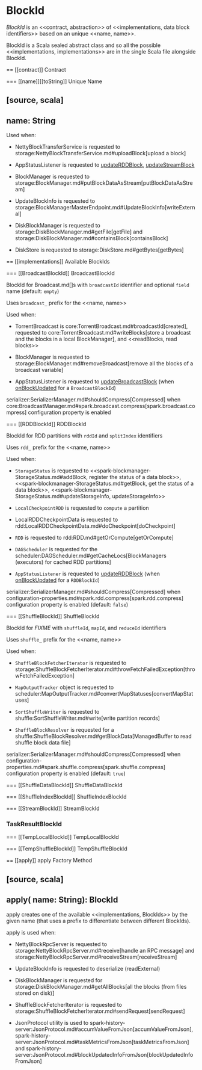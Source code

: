 # BlockId

*BlockId* is an <<contract, abstraction>> of <<implementations, data block identifiers>> based on an unique <<name, name>>.

BlockId is a Scala sealed abstract class and so all the possible <<implementations, implementations>> are in the single Scala file alongside BlockId.

== [[contract]] Contract

=== [[name]][[toString]] Unique Name

[source, scala]
----
name: String
----

Used when:

* NettyBlockTransferService is requested to storage:NettyBlockTransferService.md#uploadBlock[upload a block]

* AppStatusListener is requested to [updateRDDBlock](../AppStatusListener.md#updateRDDBlock), [updateStreamBlock](../AppStatusListener.md#updateStreamBlock)

* BlockManager is requested to storage:BlockManager.md#putBlockDataAsStream[putBlockDataAsStream]

* UpdateBlockInfo is requested to storage:BlockManagerMasterEndpoint.md#UpdateBlockInfo[writeExternal]

* DiskBlockManager is requested to storage:DiskBlockManager.md#getFile[getFile] and storage:DiskBlockManager.md#containsBlock[containsBlock]

* DiskStore is requested to storage:DiskStore.md#getBytes[getBytes]

== [[implementations]] Available BlockIds

=== [[BroadcastBlockId]] BroadcastBlockId

BlockId for Broadcast.md[]s with `broadcastId` identifier and optional `field` name (default: `empty`)

Uses `broadcast_` prefix for the <<name, name>>

Used when:

* TorrentBroadcast is core:TorrentBroadcast.md#broadcastId[created], requested to core:TorrentBroadcast.md#writeBlocks[store a broadcast and the blocks in a local BlockManager], and <<readBlocks, read blocks>>

* BlockManager is requested to storage:BlockManager.md#removeBroadcast[remove all the blocks of a broadcast variable]

* AppStatusListener is requested to [updateBroadcastBlock](../AppStatusListener.md#updateBroadcastBlock) (when [onBlockUpdated](../AppStatusListener.md#onBlockUpdated) for a `BroadcastBlockId`)

serializer:SerializerManager.md#shouldCompress[Compressed] when core:BroadcastManager.md#spark.broadcast.compress[spark.broadcast.compress] configuration property is enabled

=== [[RDDBlockId]] RDDBlockId

BlockId for RDD partitions with `rddId` and `splitIndex` identifiers

Uses `rdd_` prefix for the <<name, name>>

Used when:

* `StorageStatus` is requested to <<spark-blockmanager-StorageStatus.md#addBlock, register the status of a data block>>, <<spark-blockmanager-StorageStatus.md#getBlock, get the status of a data block>>, <<spark-blockmanager-StorageStatus.md#updateStorageInfo, updateStorageInfo>>

* `LocalCheckpointRDD` is requested to `compute` a partition

* LocalRDDCheckpointData is requested to rdd:LocalRDDCheckpointData.md#doCheckpoint[doCheckpoint]

* `RDD` is requested to rdd:RDD.md#getOrCompute[getOrCompute]

* `DAGScheduler` is requested for the scheduler:DAGScheduler.md#getCacheLocs[BlockManagers (executors) for cached RDD partitions]

* `AppStatusListener` is requested to [updateRDDBlock](../AppStatusListener.md#updateRDDBlock) (when [onBlockUpdated](../AppStatusListener.md#onBlockUpdated) for a `RDDBlockId`)

serializer:SerializerManager.md#shouldCompress[Compressed] when configuration-properties.md#spark.rdd.compress[spark.rdd.compress] configuration property is enabled (default: `false`)

=== [[ShuffleBlockId]] ShuffleBlockId

BlockId for _FIXME_ with `shuffleId`, `mapId`, and `reduceId` identifiers

Uses `shuffle_` prefix for the <<name, name>>

Used when:

* `ShuffleBlockFetcherIterator` is requested to storage:ShuffleBlockFetcherIterator.md#throwFetchFailedException[throwFetchFailedException]

* `MapOutputTracker` object is requested to scheduler:MapOutputTracker.md#convertMapStatuses[convertMapStatuses]

* `SortShuffleWriter` is requested to shuffle:SortShuffleWriter.md#write[write partition records]

* `ShuffleBlockResolver` is requested for a shuffle:ShuffleBlockResolver.md#getBlockData[ManagedBuffer to read shuffle block data file]

serializer:SerializerManager.md#shouldCompress[Compressed] when configuration-properties.md#spark.shuffle.compress[spark.shuffle.compress] configuration property is enabled (default: `true`)

=== [[ShuffleDataBlockId]] ShuffleDataBlockId

=== [[ShuffleIndexBlockId]] ShuffleIndexBlockId

=== [[StreamBlockId]] StreamBlockId

### <span id="TaskResultBlockId"> TaskResultBlockId

=== [[TempLocalBlockId]] TempLocalBlockId

=== [[TempShuffleBlockId]] TempShuffleBlockId

== [[apply]] apply Factory Method

[source, scala]
----
apply(
  name: String): BlockId
----

apply creates one of the available <<implementations, BlockIds>> by the given name (that uses a prefix to differentiate between different BlockIds).

apply is used when:

* NettyBlockRpcServer is requested to storage:NettyBlockRpcServer.md#receive[handle an RPC message] and storage:NettyBlockRpcServer.md#receiveStream[receiveStream]

* UpdateBlockInfo is requested to deserialize (readExternal)

* DiskBlockManager is requested for storage:DiskBlockManager.md#getAllBlocks[all the blocks (from files stored on disk)]

* ShuffleBlockFetcherIterator is requested to storage:ShuffleBlockFetcherIterator.md#sendRequest[sendRequest]

* JsonProtocol utility is used to spark-history-server:JsonProtocol.md#accumValueFromJson[accumValueFromJson], spark-history-server:JsonProtocol.md#taskMetricsFromJson[taskMetricsFromJson] and spark-history-server:JsonProtocol.md#blockUpdatedInfoFromJson[blockUpdatedInfoFromJson]
